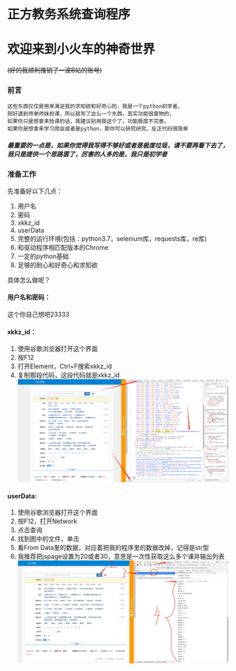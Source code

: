 # 正方教务系统查询程序
# 欢迎来到小火车的神奇世界
~~(好的我顺利推销了一波B站的账号)~~

### 前言
    这些东西仅仅是用来满足我的求知欲和好奇心的，我是一个python初学者，
    刚好遇到师弟师妹抢课，所以就写了这么一个东西，其实功能很废物的，
    如果你只是想拿来抢课的话，我建议别用我这个了，功能极度不完善。
    如果你是想拿来学习爬虫或者是python，那你可以研究研究，反正代码很简单
##### 最重要的一点是，如果你觉得我写得不够好或者是极度垃圾，请不要再看下去了，我只是提供一个思路罢了，厉害的人多的是，我只是初学者

### 准备工作
先准备好以下几点：
1. 用户名
2. 密码
3. xkkz_id
4. userData
5. 完整的运行环境(包括：python3.7，selenium库，requests库，re库)
6. 和驱动程序相匹配版本的Chrome
6. 一定的python基础
7. 足够的耐心和好奇心和求知欲

具体怎么做呢？

#### 用户名和密码：
这个你自己想吧23333



#### xkkz_id：
1. 使用谷歌浏览器打开这个界面
2. 按F12
3. 打开Element，Ctrl+F搜索xkkz_id
4. 复制那段代码，这段代码就是xkkz_id
![获取xkkz](获取xkkz.png "获取xkkz")


#### userData:
1. 使用谷歌浏览器打开这个界面
2. 按F12，打开Network
3. 点击查询
4. 找到图中的文件，单击
5. 看From Data里的数据，对应着把我的程序里的数据改掉，记得是str型
6. 我推荐把jspage设置为20或者30，意思是一次性获取这么多个课并输出列表
![获取用户数据](获取userdata.jpg "获取用户数据")
